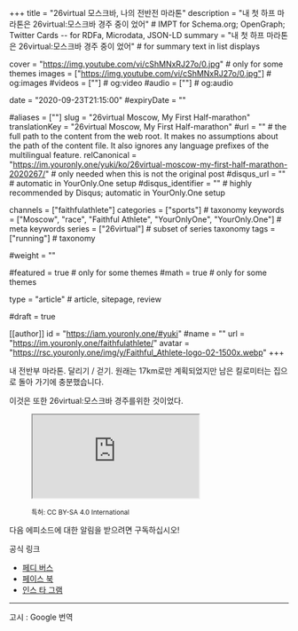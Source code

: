 +++
title = "26virtual 모스크바, 나의 전반전 마라톤"
description = "내 첫 하프 마라톤은 26virtual:모스크바 경주 중이 었어"													# IMPT for Schema.org; OpenGraph; Twitter Cards -- for RDFa, Microdata, JSON-LD
summary = "내 첫 하프 마라톤은 26virtual:모스크바 경주 중이 었어"																											# for summary text in list displays

cover = "https://img.youtube.com/vi/cShMNxRJ27o/0.jpg"																					# only for some themes
images = ["https://img.youtube.com/vi/cShMNxRJ27o/0.jpg"]																											# og:images
#videos = [""]																											# og:video
#audio = [""]																												# og:audio

date = "2020-09-23T21:15:00"
#expiryDate = ""

#aliases = [""]
slug = "26virtual Moscow, My First Half-marathon"
translationKey = "26virtual Moscow, My First Half-marathon"
#url = ""																														# the full path to the content from the web root. It makes no assumptions about the path of the content file. It also ignores any language prefixes of the multilingual feature.
relCanonical = "https://im.youronly.one/yuki/ko/26virtual-moscow-my-first-half-marathon-2020267/"																									# only needed when this is not the original post
#disqus_url = ""                                                    # automatic in YourOnly.One setup
#disqus_identifier = ""                                             # highly recommended by Disqus; automatic in YourOnly.One setup

channels = ["faithfulathlete"]
categories = ["sports"]																									# taxonomy
keywords = ["Moscow", "race", "Faithful Athlete", "YourOnlyOne", "YourOnly.One"]																										# meta keywords
series = ["26virtual"]																											# subset of series taxonomy
tags = ["running"]																						# taxonomy

#weight = ""

#featured = true																									# only for some themes
#math = true																											# only for some themes

type = "article"                                                           # article, sitepage, review

#draft = true

[[author]]
id = "https://iam.youronly.one/#yuki"
#name = ""
url = "https://im.youronly.one/faithfulathlete/"
avatar = "https://rsc.youronly.one/img/y/Faithful_Athlete-logo-02-1500x.webp"
+++

내 전반부 마라톤. 달리기 / 걷기. 원래는 17km로만 계획되었지만 남은 킬로미터는 집으로 돌아 가기에 충분했습니다.

<!--more-->

이것은 또한 26virtual:모스크바 경주를위한 것이었다.

<figure class="figure_box">
	<div class="responsive_embedframe"><iframe src="https://www.youtube-nocookie.com/embed/cShMNxRJ27o" sandbox="allow-same-origin allow-scripts" allow="accelerometer; encrypted-media; gyroscope; picture-in-picture" allowfullscreen="allowfullscreen"></iframe></div>
	<figcaption class="attribution_copyright txt_center">
		<p><small>특허: CC BY-SA 4.0 International</small></p>
	</figcaption>
</figure>

다음 에피소드에 대한 알림을 받으려면 구독하십시오!

공식 링크
* [페디 버스](https://koyu.space/@faithfulathlete)
* [페이스 북](https://facebook.com/faithful.athlete)
* [인스 타 그램](https://instagram.com/faithful.athlete)

<hr/>

고시 : Google 번역
